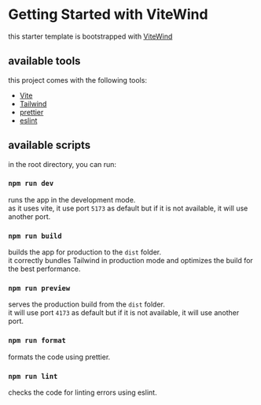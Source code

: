 # Getting Started with ViteWind

this starter template is bootstrapped with [ViteWind](https://github.com/Mu-selim/vitewind)

## available tools

this project comes with the following tools:

- [Vite](https://vitejs.dev)
- [Tailwind](https://tailwindcss.com)
- [prettier](https://prettier.io)
- [eslint](https://eslint.org)

## available scripts

in the root directory, you can run:

### `npm run dev`

runs the app in the development mode.\
as it uses vite, it use port `5173` as default but if it is not available, it will use another port.

### `npm run build`

builds the app for production to the `dist` folder.\
it correctly bundles Tailwind in production mode and optimizes the build for the best performance.

### `npm run preview`

serves the production build from the `dist` folder.\
it will use port `4173` as default but if it is not available, it will use another port.

### `npm run format`

formats the code using prettier.

### `npm run lint`

checks the code for linting errors using eslint.
